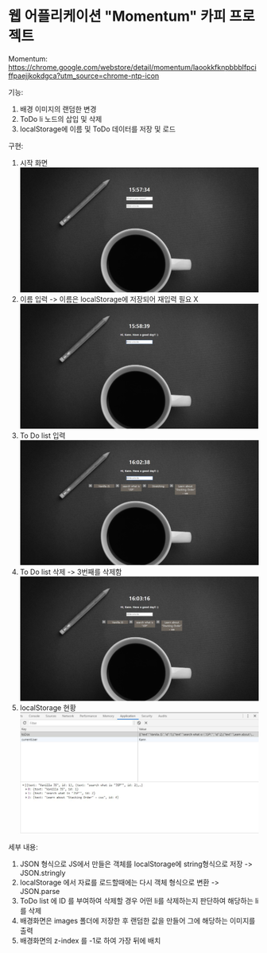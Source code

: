 # 웹 어플리케이션 "Momentum" 카피 프로젝트

Momentum: <https://chrome.google.com/webstore/detail/momentum/laookkfknpbbblfpciffpaejjkokdgca?utm_source=chrome-ntp-icon>



기능:

1. 배경 이미지의 랜덤한 변경
2. ToDo li 노드의 삽입 및 삭제
3. localStorage에 이름 및 ToDo 데이터를 저장 및 로드



구현:

1. 시작 화면![](https://github.com/okskna/toDoList/blob/master/ResultImg/1.JPG?raw=true)
2. 이름 입력 -> 이름은 localStorage에 저장되어 재입력 필요 X![](https://github.com/okskna/toDoList/blob/master/ResultImg/2_%EC%9D%B4%EB%A6%84%EC%9E%85%EB%A0%A5.JPG?raw=true)
3. To Do list 입력![](https://github.com/okskna/toDoList/blob/master/ResultImg/3_ToDo%20%EC%83%9D%EC%84%B1.JPG?raw=true)
4. To Do list 삭제 -> 3번째를 삭제함![](https://github.com/okskna/toDoList/blob/master/ResultImg/4_ToDo%EC%82%AD%EC%A0%9C.JPG?raw=true)
5. localStorage 현황![](https://github.com/okskna/toDoList/blob/master/ResultImg/5_localStorage.JPG?raw=true)



세부 내용:

1. JSON 형식으로 JS에서 만들은 객체를 localStorage에 string형식으로 저장 -> JSON.stringly
2. localStorage 에서 자료를 로드할때에는 다시 객체 형식으로 변환 -> JSON.parse
3. ToDo list 에 ID 를 부여하여 삭제할 경우 어떤 li를 삭제하는지 판단하여 해당하는 li를 삭제
4. 배경화면은 images 폴더에 저장한 후 랜덤한 값을 만들어 그에 해당하는 이미지를 출력
5. 배경화면의 z-index 를 -1로 하여 가장 뒤에 배치